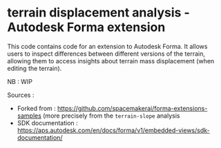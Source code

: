 # terrain displacement analysis - Autodesk Forma extension
This code contains code for an extension to Autodesk Forma.
It allows users to inspect differences between different versions of the terrain, allowing them to access insights about terrain mass displacement (when editing the terrain).

NB : WIP

Sources :
- Forked from : https://github.com/spacemakerai/forma-extensions-samples (more precisely from the `terrain-slope` analysis
- SDK documentation : https://aps.autodesk.com/en/docs/forma/v1/embedded-views/sdk-documentation/
